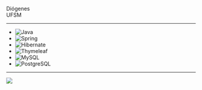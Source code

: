 
Diógenes
</br>
UFSM

***

- ![Java](https://img.shields.io/badge/Java-ED8B00?logo=openjdk&logoColor=white)
- ![Spring](https://img.shields.io/badge/Spring-6DB33F?logo=Spring&logoColor=white)
- ![Hibernate](https://img.shields.io/badge/Hibernate-59666C?logo=hibernate&logoColor=white)
- ![Thymeleaf](https://img.shields.io/badge/Thymeleaf-005F0F?logo=thymeleaf&logoColor=white)
- ![MySQL](https://img.shields.io/badge/MySQL-4479A1?logo=mysql&logoColor=white)
- ![PostgreSQL](https://img.shields.io/badge/PostgreSQL-336791?logo=postgresql&logoColor=white)






***
<a href = "mailto:diogenes.steca@gmail.com"><img src="https://img.shields.io/badge/-Gmail-%23333?style=for-the-badge&logo=gmail&logoColor=white" target="_blank"></a>








